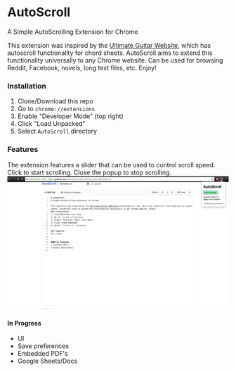 # AutoScroll
A Simple AutoScrolling Extension for Chrome

This extension was inspired by the [Ultimate Guitar Website](https://ultimateguitar.com), which has autoscroll functionality for chord sheets. AutoScroll aims to extend this functionality universally to any Chrome website. Can be used for browsing Reddit, Facebook, novels, long text files, etc. Enjoy!
### Installation
1. Clone/Download this repo
2. Go to `chrome://extensions`
3. Enable "Developer Mode" (top right)
4. Click "Load Unpacked"
5. Select `AutoScroll` directory

### Features
The extension features a slider that can be used to control scroll speed. Click to start scrolling. Close the popup to stop scrolling.
![something](images/Demo_Image.png)
#### In Progress
* UI
* Save preferences
* Embedded PDF's
* Google Sheets/Docs

